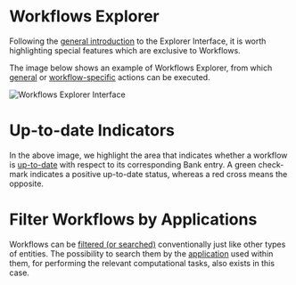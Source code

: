 # Workflows Explorer

Following the [general introduction](/entities-general/ui/explorer.md) to the Explorer Interface, it is worth highlighting special features which are exclusive to Workflows.

The image below shows an example of Workflows Explorer, from which [general](/entities-general/actions/overview.md) or [workflow-specific](../actions/overview.md) actions can be executed.

![Workflows Explorer Interface](/images/updating-workflows.png "Workflows Explorer Interface")

# Up-to-date Indicators

In the above image, we highlight the area that indicates whether a workflow is [up-to-date](../actions/update.md) with respect to its corresponding Bank entry. A green check-mark indicates a positive up-to-date status, whereas a red cross means the opposite.

# Filter Workflows by Applications

Workflows can be [filtered (or searched)](/entities-general/actions/search.md) conventionally just like other types of entities. The possibility to search them by the [application](/applications/overview.md) used within them, for performing the relevant computational tasks, also exists in this case.  
